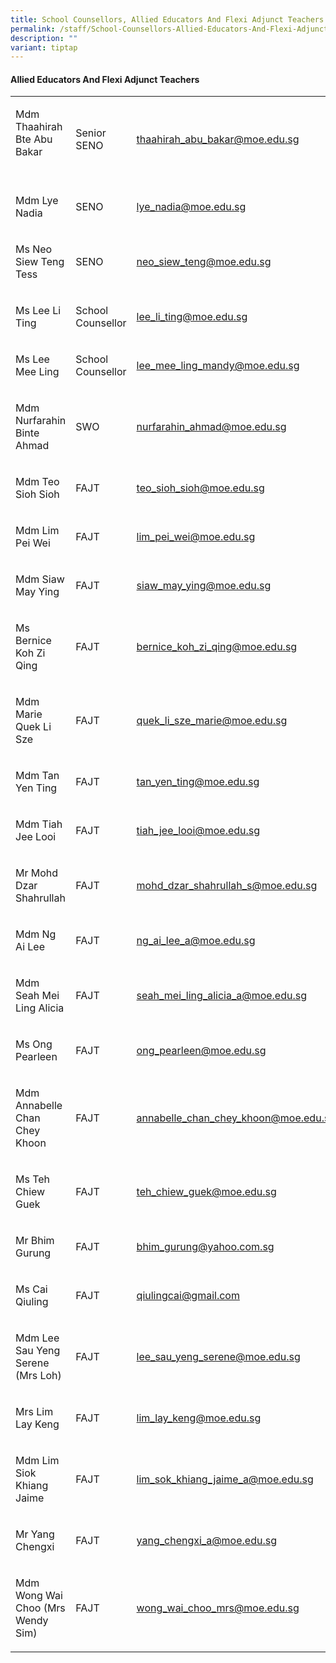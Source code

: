 ```yaml
---
title: School Counsellors, Allied Educators And Flexi Adjunct Teachers
permalink: /staff/School-Counsellors-Allied-Educators-And-Flexi-Adjunct-Teachers/
description: ""
variant: tiptap
---
```

<h4><strong>Allied Educators And Flexi Adjunct Teachers</strong></h4>
<table style="minWidth: 75px">
<colgroup>
<col>
<col>
<col>
</colgroup>
<tbody>
<tr>
<td rowspan="1" colspan="1">
<p>Mdm Thaahirah Bte Abu Bakar
<br>
<br>
</p>
</td>
<td rowspan="1" colspan="1">
<p>Senior SENO</p>
</td>
<td rowspan="1" colspan="1">
<p><a href="mailto:thaahirah_abu_bakar@moe.edu.sg" rel="noopener noreferrer nofollow" target="_blank">thaahirah_abu_bakar@moe.edu.sg</a>
</p>
</td>
</tr>
<tr>
<td rowspan="1" colspan="1">
<p>Mdm Lye Nadia
<br>
</p>
</td>
<td rowspan="1" colspan="1">
<p>SENO</p>
</td>
<td rowspan="1" colspan="1">
<p><a href="mailto:lye_nadia@moe.edu.sg" rel="noopener noreferrer nofollow" target="_blank">lye_nadia@moe.edu.sg</a>
</p>
</td>
</tr>
<tr>
<td rowspan="1" colspan="1">
<p>Ms Neo Siew Teng Tess
<br>
</p>
</td>
<td rowspan="1" colspan="1">
<p>SENO</p>
</td>
<td rowspan="1" colspan="1">
<p><a href="mailto:neo_siew_teng@moe.edu.sg" rel="noopener noreferrer nofollow" target="_blank">neo_siew_teng@moe.edu.sg</a>
</p>
</td>
</tr>
<tr>
<td rowspan="1" colspan="1">
<p>Ms Lee Li Ting
<br>
</p>
</td>
<td rowspan="1" colspan="1">
<p>School Counsellor</p>
</td>
<td rowspan="1" colspan="1">
<p><a href="mailto:lee_li_ting@moe.edu.sg" rel="noopener noreferrer nofollow" target="_blank">lee_li_ting@moe.edu.sg</a>
</p>
</td>
</tr>
<tr>
<td rowspan="1" colspan="1">
<p>Ms Lee Mee Ling
<br>
</p>
</td>
<td rowspan="1" colspan="1">
<p>School Counsellor</p>
</td>
<td rowspan="1" colspan="1">
<p><a href="mailto:lee_mee_ling_mandy@moe.edu.sg" rel="noopener noreferrer nofollow" target="_blank">lee_mee_ling_mandy@moe.edu.sg</a>
</p>
</td>
</tr>
<tr>
<td rowspan="1" colspan="1">
<p>Mdm Nurfarahin Binte Ahmad</p>
</td>
<td rowspan="1" colspan="1">
<p>SWO</p>
</td>
<td rowspan="1" colspan="1">
<p><a href="mailto:nurfarahin_ahmad@moe.edu.sg" rel="noopener noreferrer nofollow" target="_blank">nurfarahin_ahmad@moe.edu.sg</a>
</p>
</td>
</tr>
<tr>
<td rowspan="1" colspan="1">
<p>Mdm Teo Sioh Sioh</p>
</td>
<td rowspan="1" colspan="1">
<p>FAJT</p>
</td>
<td rowspan="1" colspan="1">
<p><a href="mailto:teo_sioh_sioh@moe.edu.sg" rel="noopener noreferrer nofollow" target="_blank">teo_sioh_sioh@moe.edu.sg</a>
</p>
</td>
</tr>
<tr>
<td rowspan="1" colspan="1">
<p>Mdm Lim Pei Wei</p>
</td>
<td rowspan="1" colspan="1">
<p>FAJT</p>
</td>
<td rowspan="1" colspan="1">
<p><a href="mailto:lim_pei_wei@moe.edu.sg" rel="noopener noreferrer nofollow" target="_blank">lim_pei_wei@moe.edu.sg</a>
</p>
</td>
</tr>
<tr>
<td rowspan="1" colspan="1">
<p>Mdm Siaw May Ying</p>
</td>
<td rowspan="1" colspan="1">
<p>FAJT</p>
</td>
<td rowspan="1" colspan="1">
<p><a href="mailto:siaw_may_ying@moe.edu.sg" rel="noopener noreferrer nofollow" target="_blank">siaw_may_ying@moe.edu.sg</a>
</p>
</td>
</tr>
<tr>
<td rowspan="1" colspan="1">
<p>Ms Bernice Koh Zi Qing</p>
</td>
<td rowspan="1" colspan="1">
<p>FAJT</p>
</td>
<td rowspan="1" colspan="1">
<p><a href="mailto:bernice_koh_zi_qing@moe.edu.sg" rel="noopener noreferrer nofollow" target="_blank">bernice_koh_zi_qing@moe.edu.sg</a>
</p>
</td>
</tr>
<tr>
<td rowspan="1" colspan="1">
<p>Mdm Marie Quek Li Sze</p>
</td>
<td rowspan="1" colspan="1">
<p>FAJT</p>
</td>
<td rowspan="1" colspan="1">
<p><a href="mailto:quek_li_sze_marie@moe.edu.sg" rel="noopener noreferrer nofollow" target="_blank">quek_li_sze_marie@moe.edu.sg</a>
</p>
</td>
</tr>
<tr>
<td rowspan="1" colspan="1">
<p>Mdm Tan Yen Ting</p>
</td>
<td rowspan="1" colspan="1">
<p>FAJT</p>
</td>
<td rowspan="1" colspan="1">
<p><a href="mailto:tan_yen_ting@moe.edu.sg" rel="noopener noreferrer nofollow" target="_blank">tan_yen_ting@moe.edu.sg</a>
</p>
</td>
</tr>
<tr>
<td rowspan="1" colspan="1">
<p>Mdm Tiah Jee Looi</p>
</td>
<td rowspan="1" colspan="1">
<p>FAJT</p>
</td>
<td rowspan="1" colspan="1">
<p><a href="mailto:tiah_jee_looi@moe.edu.sg" rel="noopener noreferrer nofollow" target="_blank">tiah_jee_looi@moe.edu.sg</a>
</p>
</td>
</tr>
<tr>
<td rowspan="1" colspan="1">
<p>Mr Mohd Dzar Shahrullah</p>
</td>
<td rowspan="1" colspan="1">
<p>FAJT</p>
</td>
<td rowspan="1" colspan="1">
<p><a href="mailto:mohd_dzar_shahrullah_s@moe.edu.sg" rel="noopener noreferrer nofollow" target="_blank">mohd_dzar_shahrullah_s@moe.edu.sg</a>
</p>
</td>
</tr>
<tr>
<td rowspan="1" colspan="1">
<p>Mdm Ng Ai Lee</p>
</td>
<td rowspan="1" colspan="1">
<p>FAJT</p>
</td>
<td rowspan="1" colspan="1">
<p><a href="mailto:ng_ai_lee_a@moe.edu.sg" rel="noopener noreferrer nofollow" target="_blank">ng_ai_lee_a@moe.edu.sg</a>
</p>
</td>
</tr>
<tr>
<td rowspan="1" colspan="1">
<p>Mdm Seah Mei Ling Alicia</p>
</td>
<td rowspan="1" colspan="1">
<p>FAJT</p>
</td>
<td rowspan="1" colspan="1">
<p><a href="mailto:seah_mei_ling_alicia_a@moe.edu.sg" rel="noopener noreferrer nofollow" target="_blank">seah_mei_ling_alicia_a@moe.edu.sg</a>
</p>
</td>
</tr>
<tr>
<td rowspan="1" colspan="1">
<p>Ms Ong Pearleen</p>
</td>
<td rowspan="1" colspan="1">
<p>FAJT</p>
</td>
<td rowspan="1" colspan="1">
<p><a href="mailto:ong_pearleen@moe.edu.sg" rel="noopener noreferrer nofollow" target="_blank">ong_pearleen@moe.edu.sg</a>
</p>
</td>
</tr>
<tr>
<td rowspan="1" colspan="1">
<p>Mdm Annabelle Chan Chey Khoon</p>
</td>
<td rowspan="1" colspan="1">
<p>FAJT</p>
</td>
<td rowspan="1" colspan="1">
<p><a href="mailto:annabelle_chan_chey_khoon@moe.edu.sg" rel="noopener noreferrer nofollow" target="_blank">annabelle_chan_chey_khoon@moe.edu.sg</a>
</p>
</td>
</tr>
<tr>
<td rowspan="1" colspan="1">
<p>Ms Teh Chiew Guek</p>
</td>
<td rowspan="1" colspan="1">
<p>FAJT</p>
</td>
<td rowspan="1" colspan="1">
<p><a href="mailto:teh_chiew_guek@moe.edu.sg" rel="noopener noreferrer nofollow" target="_blank">teh_chiew_guek@moe.edu.sg</a>
</p>
</td>
</tr>
<tr>
<td rowspan="1" colspan="1">
<p>Mr Bhim Gurung</p>
</td>
<td rowspan="1" colspan="1">
<p>FAJT</p>
</td>
<td rowspan="1" colspan="1">
<p><a href="mailto:bhim_gurung@yahoo.com.sg" rel="noopener noreferrer nofollow" target="_blank">bhim_gurung@yahoo.com.sg</a>
</p>
</td>
</tr>
<tr>
<td rowspan="1" colspan="1">
<p>Ms Cai Qiuling</p>
</td>
<td rowspan="1" colspan="1">
<p>FAJT</p>
</td>
<td rowspan="1" colspan="1">
<p><a href="mailto:qiulingcai@gmail.com" rel="noopener noreferrer nofollow" target="_blank">qiulingcai@gmail.com</a>
</p>
</td>
</tr>
<tr>
<td rowspan="1" colspan="1">
<p>Mdm Lee Sau Yeng Serene (Mrs Loh)</p>
</td>
<td rowspan="1" colspan="1">
<p>FAJT</p>
</td>
<td rowspan="1" colspan="1">
<p><a href="mailto:lee_sau_yeng_serene@moe.edu.sg" rel="noopener noreferrer nofollow" target="_blank">lee_sau_yeng_serene@moe.edu.sg</a>
</p>
</td>
</tr>
<tr>
<td rowspan="1" colspan="1">
<p>Mrs Lim Lay Keng</p>
</td>
<td rowspan="1" colspan="1">
<p>FAJT</p>
</td>
<td rowspan="1" colspan="1">
<p><a href="mailto:lim_lay_keng@moe.edu.sg" rel="noopener noreferrer nofollow" target="_blank">lim_lay_keng@moe.edu.sg</a>
</p>
</td>
</tr>
<tr>
<td rowspan="1" colspan="1">
<p>Mdm Lim Siok Khiang Jaime</p>
</td>
<td rowspan="1" colspan="1">
<p>FAJT</p>
</td>
<td rowspan="1" colspan="1">
<p><a href="mailto:lim_sok_khiang_jaime_a@moe.edu.sg" rel="noopener noreferrer nofollow" target="_blank">lim_sok_khiang_jaime_a@moe.edu.sg</a>
</p>
</td>
</tr>
<tr>
<td rowspan="1" colspan="1">
<p>Mr Yang Chengxi</p>
</td>
<td rowspan="1" colspan="1">
<p>FAJT</p>
</td>
<td rowspan="1" colspan="1">
<p><a href="mailto:yang_chengxi_a@moe.edu.sg" rel="noopener noreferrer nofollow" target="_blank">yang_chengxi_a@moe.edu.sg</a>
</p>
</td>
</tr>
<tr>
<td rowspan="1" colspan="1">
<p>Mdm Wong Wai Choo (Mrs Wendy Sim)</p>
</td>
<td rowspan="1" colspan="1">
<p>FAJT</p>
</td>
<td rowspan="1" colspan="1">
<p><a href="mailto:wong_wai_choo_mrs@moe.edu.sg" rel="noopener noreferrer nofollow" target="_blank">wong_wai_choo_mrs@moe.edu.sg</a>
</p>
</td>
</tr>
</tbody>
</table>
<p></p>